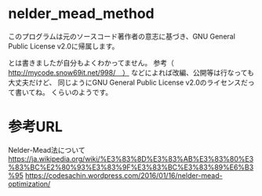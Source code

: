 # nelder_mead_method

このプログラムは元のソースコード著作者の意志に基づき、GNU General Public License v2.0に帰属します。

とは書きましたが自分もよくわかってません。
参考（　http://mycode.snow69it.net/998/　）
などによれば改編、公開等は行なっても大丈夫だけど、
同じようにGNU General Public License v2.0のライセンスだって書いてね。
くらいのようです。

# 参考URL

Nelder-Mead法について
https://ja.wikipedia.org/wiki/%E3%83%8D%E3%83%AB%E3%83%80%E3%83%BC%E2%80%93%E3%83%9F%E3%83%BC%E3%83%89%E6%B3%95
https://codesachin.wordpress.com/2016/01/16/nelder-mead-optimization/
